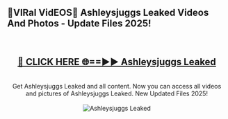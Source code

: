 <h2>🔴VIRal VidEOS🔴 Ashleysjuggs Leaked Videos And Photos - Update Files 2025!</h2>
<br>
<div align="center">
<h2><a href="https://virallinks.top/odZfE0" rel="nofollow">🔴 CLICK HERE 🌐==►► Ashleysjuggs Leaked</a></h2>
<br>
Get Ashleysjuggs Leaked and all content. Now you can access all videos and pictures of Ashleysjuggs Leaked. New Updated Files 2025!
<br>
<br>
<a href="https://virallinks.top/odZfE0" rel="nofollow" data-target="animated-image.originalLink"><img src="https://i.imgur.com/dJHk4Zq.gif)" alt="Ashleysjuggs Leaked" style="max-width: 100%; display: inline-block;" data-target="animated-image.originalImage"></a>
</div>
<br>
